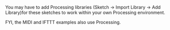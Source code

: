 You may have to add Processing libraries (Sketch -> Import Library -> Add Library)for these sketches to work within your own Processing environment.

FYI, the MIDI and IFTTT examples also use Processing.